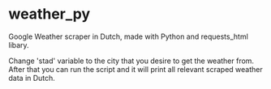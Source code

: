 # weather_py
Google Weather scraper in Dutch, made with Python and requests_html libary.

Change 'stad' variable to the city that you desire to get the weather from. After that you can run the script and it will print all relevant scraped weather data in Dutch.
